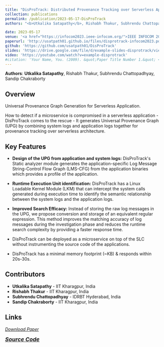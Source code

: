 ```yaml
---
title: "DisProTrack: Distributed Provenance Tracking over Serverless Applications"
collection: publications
permalink: /publication/2023-05-17-DisProTrack
authors: "<b>Utkalika Satapathy</b>, Rishabh Thakur, Subhrendu Chattopadhyay, Sandip Chakraborty"

date: 2023-05-17
venue: '<a href="https://infocom2023.ieee-infocom.org/">IEEE INFOCOM 2023</a>'
paperurl: 'http://usatpath01.github.io/files/disprotrack-infocom2023.pdf'
github: 'https://github.com/usatpath01/DisProTrack'
slides: 'https://drive.google.com/file/d/example-slides-disprotrack/view'
video: 'https://youtube.com/watch?v=example-disprotrack'
#citation: 'Your Name, You. (2009). &quot;Paper Title Number 1.&quot; <i>Journal 1</i>. 1(1).'
---
```

<b>Authors</b>: <b>Utkalika Satapathy</b>, Rishabh Thakur, Subhrendu Chattopadhyay, Sandip Chakraborty 

## Overview

Universal Provenance Graph Generation for Serverless Application.

How to detect if a microservice is compromised in a serverless application - DisProTrack comes to the rescue - It generates Universal Provenance Graph (UPG) by combining system logs and application logs together for provenance tracking over serverless architecture.

## Key Features

* **Design of the UPG from application and system logs:** DisProTrack's Static analyzer module generates the application-specific Log Message String-Control Flow Graph (LMS-CFG) from the application binaries which provides a profile of the application.

* **Runtime Execution Unit identification:** DisProTrack has a Linux Loadable Kernel Module (LKM) that can intercept the system calls generated during execution time to identify the semantic relationship between the system logs and the application logs.

* **Improved Search Efficacy:** Instead of storing the raw log messages in the UPG, we propose conversion and storage of an equivalent regular expression. This method improves the matching accuracy of log messages during the investigation phase and reduces the runtime search complexity by providing a faster response time.

* DisProTrack can be deployed as a microservice on top of the SLC without instrumenting the source code of the applications.

* DisProTrack has a minimal memory footprint (~KB) & responds within 20s-30s.

## Contributors

* **Utkalika Satapathy** - IIT Kharagpur, India
* **Rishabh Thakur** - IIT Kharagpur, India  
* **Subhrendu Chattopadhyay** - IDRBT Hyderabad, India
* **Sandip Chakraborty** - IIT Kharagpur, India

## Links

<a href="http://usatpath01.github.io/files/disprotrack-infocom2023.pdf" target=_blank><i class="fas fa-file-download"> Download Paper</i></a>

<a href="https://github.com/usatpath01/DisProTrack" target=_blank><i class="fab fa-github-square" style="font-size:18px"> <b>Source Code</b></i></a>

<!--Recommended citation: Your Name, You. (2009). "Paper Title Number 1." <i>Journal 1</i>. 1(1).-->